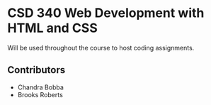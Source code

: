 # CSD 340 Web Development with HTML and CSS
Will be used throughout the course to host coding assignments.
## Contributors
* Chandra Bobba
* Brooks Roberts

